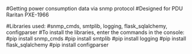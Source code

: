 #Getting power consumption data via snmp protocol
#Designed for PDU Raritan PXE-1966

#Libraries used:
#snmp_cmds, smtplib, logging, flask_sqlalchemy, configparser
#To install the libraries, enter the commands in the console:
#pip install snmp_cmds
#pip install smtplib
#pip install logging
#pip install flask_sqlalchemy
#pip install configparser

